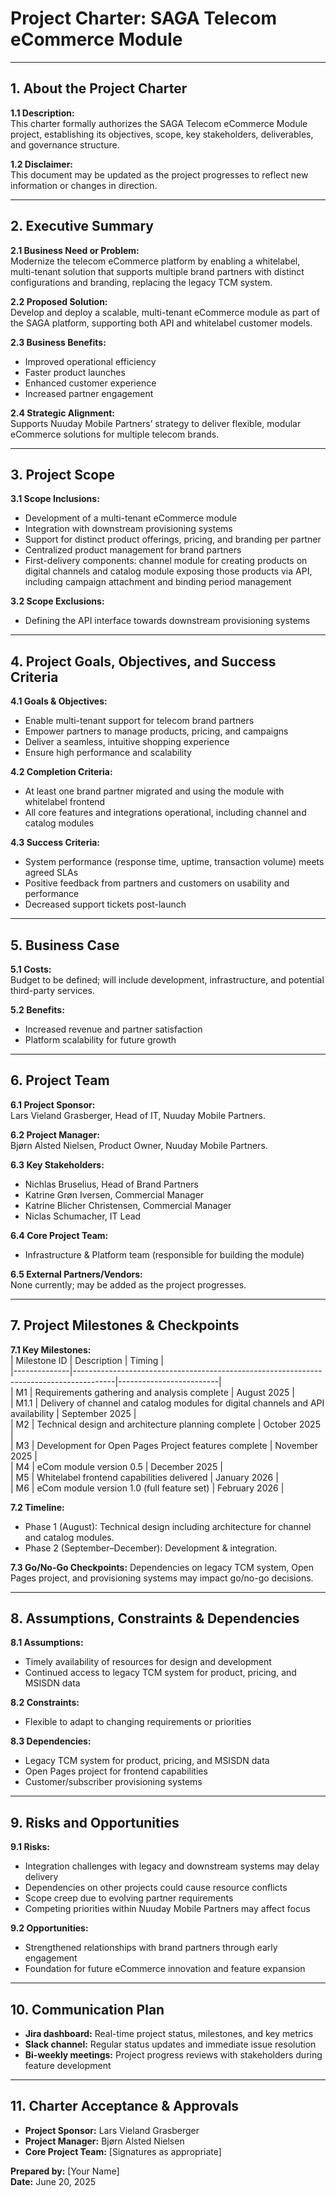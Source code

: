# Project Charter: SAGA Telecom eCommerce Module

---

## 1. About the Project Charter

**1.1 Description:**  
This charter formally authorizes the SAGA Telecom eCommerce Module project, establishing its objectives, scope, key stakeholders, deliverables, and governance structure.

**1.2 Disclaimer:**  
This document may be updated as the project progresses to reflect new information or changes in direction.

---

## 2. Executive Summary

**2.1 Business Need or Problem:**  
Modernize the telecom eCommerce platform by enabling a whitelabel, multi-tenant solution that supports multiple brand partners with distinct configurations and branding, replacing the legacy TCM system.

**2.2 Proposed Solution:**  
Develop and deploy a scalable, multi-tenant eCommerce module as part of the SAGA platform, supporting both API and whitelabel customer models.

**2.3 Business Benefits:**

- Improved operational efficiency
- Faster product launches
- Enhanced customer experience
- Increased partner engagement

**2.4 Strategic Alignment:**  
Supports Nuuday Mobile Partners’ strategy to deliver flexible, modular eCommerce solutions for multiple telecom brands.

---

## 3. Project Scope

**3.1 Scope Inclusions:**

- Development of a multi-tenant eCommerce module
- Integration with downstream provisioning systems
- Support for distinct product offerings, pricing, and branding per partner
- Centralized product management for brand partners
- First-delivery components: channel module for creating products on digital channels and catalog module exposing those products via API, including campaign attachment and binding period management

**3.2 Scope Exclusions:**

- Defining the API interface towards downstream provisioning systems

---

## 4. Project Goals, Objectives, and Success Criteria

**4.1 Goals & Objectives:**

- Enable multi-tenant support for telecom brand partners
- Empower partners to manage products, pricing, and campaigns
- Deliver a seamless, intuitive shopping experience
- Ensure high performance and scalability

**4.2 Completion Criteria:**

- At least one brand partner migrated and using the module with whitelabel frontend
- All core features and integrations operational, including channel and catalog modules

**4.3 Success Criteria:**

- System performance (response time, uptime, transaction volume) meets agreed SLAs
- Positive feedback from partners and customers on usability and performance
- Decreased support tickets post-launch

---

## 5. Business Case

**5.1 Costs:**  
Budget to be defined; will include development, infrastructure, and potential third-party services.

**5.2 Benefits:**

- Increased revenue and partner satisfaction
- Platform scalability for future growth

---

## 6. Project Team

**6.1 Project Sponsor:**  
Lars Vieland Grasberger, Head of IT, Nuuday Mobile Partners.

**6.2 Project Manager:**  
Bjørn Alsted Nielsen, Product Owner, Nuuday Mobile Partners.

**6.3 Key Stakeholders:**

- Nichlas Bruselius, Head of Brand Partners
- Katrine Grøn Iversen, Commercial Manager
- Katrine Blicher Christensen, Commercial Manager
- Niclas Schumacher, IT Lead

**6.4 Core Project Team:**

- Infrastructure & Platform team (responsible for building the module)

**6.5 External Partners/Vendors:**  
None currently; may be added as the project progresses.

---

## 7. Project Milestones & Checkpoints

**7.1 Key Milestones:**  
| Milestone ID | Description | Timing |  
|--------------|----------------------------------------------------------------------------------------|-------------------------|  
| M1 | Requirements gathering and analysis complete | August 2025 |  
| M1.1 | Delivery of channel and catalog modules for digital channels and API availability | September 2025 |  
| M2 | Technical design and architecture planning complete | October 2025 |  
| M3 | Development for Open Pages Project features complete | November 2025 |  
| M4 | eCom module version 0.5 | December 2025 |  
| M5 | Whitelabel frontend capabilities delivered | January 2026 |  
| M6 | eCom module version 1.0 (full feature set) | February 2026 |

**7.2 Timeline:**

- Phase 1 (August): Technical design including architecture for channel and catalog modules.
- Phase 2 (September–December): Development & integration.

**7.3 Go/No-Go Checkpoints:**
Dependencies on legacy TCM system, Open Pages project, and provisioning systems may impact go/no-go decisions.

---

## 8. Assumptions, Constraints & Dependencies

**8.1 Assumptions:**

- Timely availability of resources for design and development
- Continued access to legacy TCM system for product, pricing, and MSISDN data

**8.2 Constraints:**

- Flexible to adapt to changing requirements or priorities

**8.3 Dependencies:**

- Legacy TCM system for product, pricing, and MSISDN data
- Open Pages project for frontend capabilities
- Customer/subscriber provisioning systems

---

## 9. Risks and Opportunities

**9.1 Risks:**

- Integration challenges with legacy and downstream systems may delay delivery
- Dependencies on other projects could cause resource conflicts
- Scope creep due to evolving partner requirements
- Competing priorities within Nuuday Mobile Partners may affect focus

**9.2 Opportunities:**

- Strengthened relationships with brand partners through early engagement
- Foundation for future eCommerce innovation and feature expansion

---

## 10. Communication Plan

- **Jira dashboard:** Real-time project status, milestones, and key metrics
- **Slack channel:** Regular status updates and immediate issue resolution
- **Bi-weekly meetings:** Project progress reviews with stakeholders during feature development

---

## 11. Charter Acceptance & Approvals

- **Project Sponsor:** Lars Vieland Grasberger
- **Project Manager:** Bjørn Alsted Nielsen
- **Core Project Team:** [Signatures as appropriate]

**Prepared by:** [Your Name]  
**Date:** June 20, 2025
